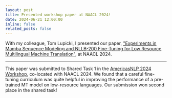 ```yaml
---
layout: post
title: Presented workshop paper at NAACL 2024!
date: 2024-06-21 12:00:00
inline: false
related_posts: false
---
```


With my colleague, Tom Lupicki, I presented our paper, ["Experiments in Mamba Sequence Modeling and NLLB-200 Fine-Tuning for Low Resource Multilingual Machine Translation"](https://aclanthology.org/2024.americasnlp-1.22/), at NAACL 2024.

---

This paper was submitted to Shared Task 1 in the [AmericasNLP 2024 Workshop](https://turing.iimas.unam.mx/americasnlp/2025_workshop.html), co-located with NAACL 2024. We found that a careful fine-tuning curriculum was quite helpful in improving the performance of a pre-trained MT model on low-resource languages. Our submission won second place in the shared task!
